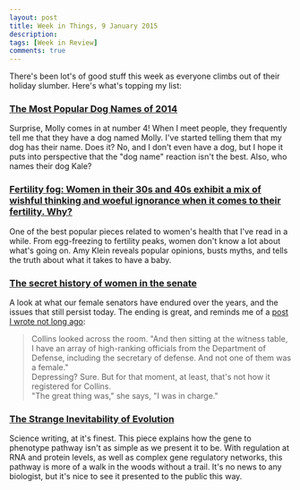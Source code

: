 ```yaml
---
layout: post
title: Week in Things, 9 January 2015
description: 
tags: [Week in Review]
comments: true
---
```

There's been lot's of good stuff this week as everyone climbs out of their holiday slumber. Here's what's topping my list:

### [The Most Popular Dog Names of 2014](http://www.rover.com/blog/2014-popular-dog-names/)
Surprise, Molly comes in at number 4! When I meet people, they frequently tell me that they have a dog named Molly. I've started telling them that my dog has their name. Does it? No, and I don't even have a dog, but I hope it puts into perspective that the "dog name" reaction isn't the best. Also, who names their dog Kale?

### [Fertility fog: Women in their 30s and 40s exhibit a mix of wishful thinking and woeful ignorance when it comes to their fertility. Why?](http://aeon.co/magazine/society/why-do-women-know-so-little-about-their-own-fertility/)
One of the best popular pieces related to women's health that I've read in a while. From egg-freezing to fertility peaks, women don't know a lot about what's going on. Amy Klein reveals popular opinions, busts myths, and tells the truth about what it takes to have a baby.

### [The secret history of women in the senate](http://www.politico.com/magazine/story/2015/01/senate-women-secret-history-113908.html#.VK-I0ivF-So)
A look at what our female senators have endured over the years, and the issues that still persist today. The ending is great, and reminds me of a [post I wrote not long ago](http://mollyhanlon.com/women1):  

> Collins looked across the room. "And then sitting at the witness table, I have an array of high-ranking officials from the Department of Defense, including the secretary of defense. And not one of them was a female."  
Depressing? Sure. But for that moment, at least, that's not how it registered for Collins.  
"The great thing was," she says, "I was in charge."


### [The Strange Inevitability of Evolution](http://nautil.us/issue/20/creativity/the-strange-inevitability-of-evolution)
Science writing, at it's finest. This piece explains how the gene to phenotype pathway isn't as simple as we present it to be. With regulation at RNA and protein levels, as well as complex gene regulatory networks, this pathway is more of a walk in the woods without a trail. It's no news to any biologist, but it's nice to see it presented to the public this way.

